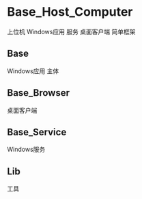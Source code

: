 # Base_Host_Computer
上位机 Windows应用 服务 桌面客户端  简单框架


Base
----------
Windows应用  主体


Base_Browser
----------
桌面客户端


Base_Service
----------
Windows服务


Lib
----------
工具
